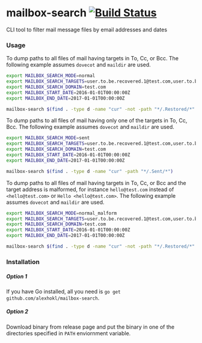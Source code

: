 # mailbox-search [![Build Status](https://travis-ci.org/alexhokl/mailbox-search.svg?branch=master)](https://travis-ci.org/alexhokl/mailbox-search)
CLI tool to filter mail message files by email addresses and dates

### Usage

To dump paths to all files of mail having targets in To, Cc, or Bcc. The
following example assumes `dovecot` and `maildir` are used.

```sh
export MAILBOX_SEARCH_MODE=normal
export MAILBOX_SEARCH_TARGETS=user.to.be.recovered.1@test.com,user.to.be.recovered2@test.com
export MAILBOX_SEARCH_DOMAIN=test.com
export MAILBOX_START_DATE=2016-01-01T00:00:00Z
export MAILBOX_END_DATE=2017-01-01T00:00:00Z

mailbox-search $(find . -type d -name "cur" -not -path "*/.Restored/*" -not -path "*/.spam/*" -not -path "*/.Sent/*" -not -path "*/.Trash/*" -not -path "*/.Junk*" -not -path "*/.Drafts/*" -not -path "*/.Archive/*" -not -path "*/.Infected*")
```

To dump paths to all files of mail having only one of the targets in To, Cc, Bcc. The following example assumes `dovecot` and `maildir` are used.

```sh
export MAILBOX_SEARCH_MODE=sent
export MAILBOX_SEARCH_TARGETS=user.to.be.recovered.1@test.com,user.to.be.recovered2@test.com
export MAILBOX_SEARCH_DOMAIN=test.com
export MAILBOX_START_DATE=2016-01-01T00:00:00Z
export MAILBOX_END_DATE=2017-01-01T00:00:00Z

mailbox-search $(find . -type d -name "cur" -path "*/.Sent/*")
```

To dump paths to all files of mail having targets in To, Cc, or Bcc and the
target address is malformed, for instance `hello@test.com` instead of
`<hello@test.com>` or `Hello <hello@test.com>`. The following example assumes `dovecot` and `maildir` are used.

```sh
export MAILBOX_SEARCH_MODE=normal_malform
export MAILBOX_SEARCH_TARGETS=user.to.be.recovered.1@test.com,user.to.be.recovered2@test.com
export MAILBOX_SEARCH_DOMAIN=test.com
export MAILBOX_START_DATE=2016-01-01T00:00:00Z
export MAILBOX_END_DATE=2017-01-01T00:00:00Z

mailbox-search $(find . -type d -name "cur" -not -path "*/.Restored/*" -not -path "*/.spam/*" -not -path "*/.Sent/*" -not -path "*/.Trash/*" -not -path "*/.Junk*" -not -path "*/.Drafts/*" -not -path "*/.Archive/*" -not -path "*/.Infected*")
```

### Installation

##### Option 1

If you have Go installed, all you need is `go get github.com/alexhokl/mailbox-search`.

##### Option 2

Download binary from release page and put the binary in one of the directories
specified in `PATH` enviornment variable.

